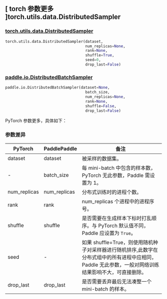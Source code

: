 ## [ torch 参数更多 ]torch.utils.data.DistributedSampler
### [torch.utils.data.DistributedSampler](https://pytorch.org/docs/stable/data.html?highlight=distributedsampler#torch.utils.data.distributed.DistributedSampler)

```python
torch.utils.data.DistributedSampler(dataset,
                                    num_replicas=None,
                                    rank=None,
                                    shuffle=True,
                                    seed=0,
                                    drop_last=False)
```

### [paddle.io.DistributedBatchSampler](https://www.paddlepaddle.org.cn/documentation/docs/zh/develop/api/paddle/io/DistributedBatchSampler_cn.html#distributedbatchsampler)

```python
paddle.io.DistributedBatchSampler(dataset=None,
                                    batch_size,
                                    num_replicas=None,
                                    rank=None,
                                    shuffle=False,
                                    drop_last=False)
```

PyTorch 参数更多，具体如下：
### 参数差异
| PyTorch       | PaddlePaddle | 备注                                                   |
| ----- | ---------- | ---------- |
| dataset             | dataset   | 被采样的数据集。                   |
| -             | batch_size   | 每 mini-batch 中包含的样本数，PyTorch 无此参数，Paddle 需设置为 1。                   |
| num_replicas             | num_replicas   | 分布式训练时的进程个数。                   |
| rank             | rank   | num_replicas 个进程中的进程序号。                   |
| shuffle             | shuffle   | 是否需要在生成样本下标时打乱顺序。与 PyTorch 默认值不同， Paddle 应设置为 `True`。                    |
| seed          | -            | 如果 shuffle=True，则使用随机种子对采样器进行随机排序,此数字在分布式组中的所有进程中应相同，Paddle 无此参数，一般对网络训练结果影响不大，可直接删除。  |
| drop_last             | drop_last   | 是否需要丢弃最后无法凑整一个 mini-batch 的样本。                   |
